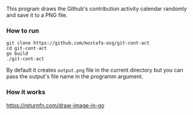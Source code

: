 This program draws the Github's contribution activity calendar randomly and save it to a PNG file.

### How to run
```
git clone https://github.com/mostafa-asg/git-cont-act
cd git-cont-act
go build
./git-cont-act
```
By default it creates `output.png` file in the current directory but you can pass the output's file name in the programm argument.

### How it works
https://returnfn.com/draw-image-in-go
